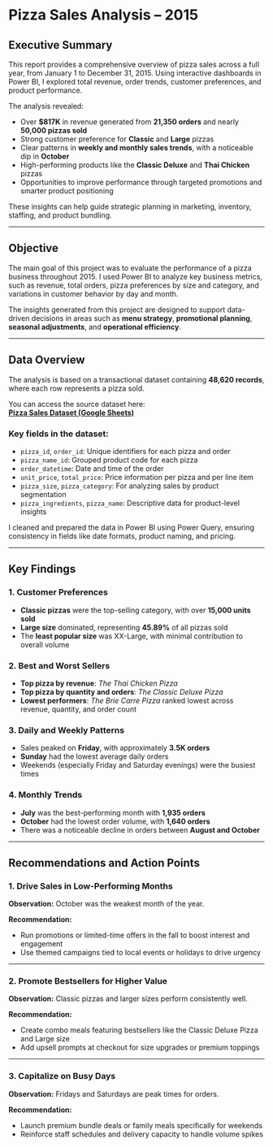 # Pizza Sales Analysis – 2015

## Executive Summary

This report provides a comprehensive overview of pizza sales across a full year, from January 1 to December 31, 2015. Using interactive dashboards in Power BI, I explored total revenue, order trends, customer preferences, and product performance. 

The analysis revealed:
- Over **$817K** in revenue generated from **21,350 orders** and nearly **50,000 pizzas sold**
- Strong customer preference for **Classic** and **Large** pizzas
- Clear patterns in **weekly and monthly sales trends**, with a noticeable dip in **October**
- High-performing products like the **Classic Deluxe** and **Thai Chicken** pizzas
- Opportunities to improve performance through targeted promotions and smarter product positioning

These insights can help guide strategic planning in marketing, inventory, staffing, and product bundling.

---

## Objective

The main goal of this project was to evaluate the performance of a pizza business throughout 2015. I used Power BI to analyze key business metrics, such as revenue, total orders, pizza preferences by size and category, and variations in customer behavior by day and month.

The insights generated from this project are designed to support data-driven decisions in areas such as **menu strategy**, **promotional planning**, **seasonal adjustments**, and **operational efficiency**.

---

## Data Overview

The analysis is based on a transactional dataset containing **48,620 records**, where each row represents a pizza sold. 

You can access the source dataset here:  
[**Pizza Sales Dataset (Google Sheets)**](https://docs.google.com/spreadsheets/d/1mF1G56ZrwQlksmS5meWgC1yXRgeqGV2T/edit?gid=679792667#gid=679792667)

### Key fields in the dataset:
- `pizza_id`, `order_id`: Unique identifiers for each pizza and order
- `pizza_name_id`: Grouped product code for each pizza
- `order_datetime`: Date and time of the order
- `unit_price`, `total_price`: Price information per pizza and per line item
- `pizza_size`, `pizza_category`: For analyzing sales by product segmentation
- `pizza_ingredients`, `pizza_name`: Descriptive data for product-level insights

I cleaned and prepared the data in Power BI using Power Query, ensuring consistency in fields like date formats, product naming, and pricing.

---

## Key Findings

### 1. Customer Preferences
- **Classic pizzas** were the top-selling category, with over **15,000 units sold**
- **Large size** dominated, representing **45.89%** of all pizzas sold
- The **least popular size** was XX-Large, with minimal contribution to overall volume

### 2. Best and Worst Sellers
- **Top pizza by revenue**: *The Thai Chicken Pizza*
- **Top pizza by quantity and orders**: *The Classic Deluxe Pizza*
- **Lowest performers**: *The Brie Carre Pizza* ranked lowest across revenue, quantity, and order count

### 3. Daily and Weekly Patterns
- Sales peaked on **Friday**, with approximately **3.5K orders**
- **Sunday** had the lowest average daily orders
- Weekends (especially Friday and Saturday evenings) were the busiest times

### 4. Monthly Trends
- **July** was the best-performing month with **1,935 orders**
- **October** had the lowest order volume, with **1,640 orders**
- There was a noticeable decline in orders between **August and October**

---

## Recommendations and Action Points

### 1. Drive Sales in Low-Performing Months

**Observation:** October was the weakest month of the year.

**Recommendation:**  
- Run promotions or limited-time offers in the fall to boost interest and engagement  
- Use themed campaigns tied to local events or holidays to drive urgency


---

### 2. Promote Bestsellers for Higher Value

**Observation:** Classic pizzas and larger sizes perform consistently well.

**Recommendation:**  
- Create combo meals featuring bestsellers like the Classic Deluxe Pizza and Large size  
- Add upsell prompts at checkout for size upgrades or premium toppings


---

### 3. Capitalize on Busy Days

**Observation:** Fridays and Saturdays are peak times for orders.

**Recommendation:**  
- Launch premium bundle deals or family meals specifically for weekends  
- Reinforce staff schedules and delivery capacity to handle volume spikes



